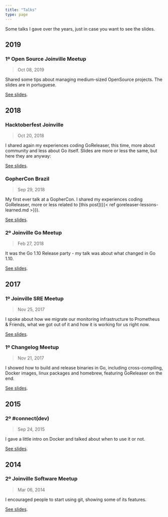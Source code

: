 ```yaml
---
title: "Talks"
type: page
---
```


Some talks I gave over the years, just in case you want to see the slides.

## 2019

### 1º Open Source Joinville Meetup

> Oct 08, 2019

Shared some tips about managing medium-sized OpenSource projects. The slides
are in portuguese.

[See slides](https://speakerdeck.com/caarlos0/gerenciando-projetos-opensource).

## 2018

### Hacktoberfest Joinville

> Oct 20, 2018

I shared again my experiences coding GoReleaser, this time, more about
community and less about Go itself. Slides are more or less the same, but
here they are anyway:

[See slides](https://speakerdeck.com/caarlos0/goreleaser-lessons-learned-hacktoberfest).

### GopherCon Brazil

> Sep 29, 2018

My first ever talk at a GopherCon. I shared my experiences coding GoReleaser,
more or less related to [this post]({{< ref goreleaser-lessons-learned.md >}}).

[See slides](https://speakerdeck.com/caarlos0/goreleaser-lessons-learned).

### 2º Joinville Go Meetup

> Feb 27, 2018

It was the Go 1.10 Release party - my talk was about what changed in
Go 1.10.

[See slides](https://speakerdeck.com/caarlos0/go-1-dot-10-release-party-at-joinville-go-meetup).

## 2017

### 1º Joinville SRE Meetup

> Nov 25, 2017

I spoke about how we migrate our monitoring infrastructure to Prometheus &
Friends, what we got out of it and how it is working for us right now.

[See slides](https://speakerdeck.com/caarlos0/monitoring-at-contaazul).

### 1º Changelog Meetup

> Nov 21, 2017

I showed how to build and release binaries in Go, including cross-compiling,
Docker images, linux packages and homebrew, featuring GoReleaser on the end.

[See slides](https://speakerdeck.com/caarlos0/building-and-releasing-golang-binaries).

## 2015

### 2º #connect(dev)

> Sep 24, 2015

I gave a little intro on Docker and talked about when to use it or not.

[See slides](https://slides.com/caarlos0/why-docker#/).

## 2014

### 2º Joinville Software Meetup

> Mar 06, 2014

I encouraged people to start using git, showing some of its features.

[See slides](https://speakerdeck.com/caarlos0/comecando-com-git).
